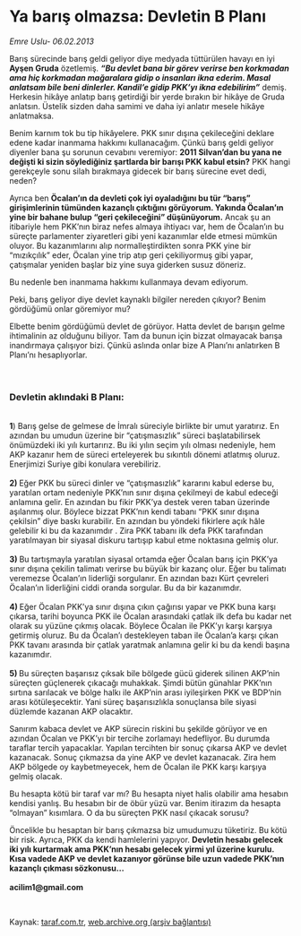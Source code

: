 # Ya barış olmazsa: Devletin B Planı

*Emre Uslu- 06.02.2013*

<div class="yazi"><p>Barış sürecinde barış geldi geliyor diye medyada tüttürülen havayı en iyi <b>Ayşen Gruda</b> özetlemiş. <b><i>“Bu devlet bana bir görev verirse ben korkmadan ama hiç korkmadan mağaralara gidip o insanları ikna ederim. Masal anlatsam bile beni dinlerler. Kandil’e gidip PKK’yı ikna edebilirim”</i></b> demiş. Herkesin hikâye anlatıp barış getirdiği bir yerde bırakın bir hikâye de Gruda anlatsın. Üstelik sizden daha samimi ve daha iyi anlatır mesele hikâye anlatmaksa. </p>
<p>Benim karnım tok bu tip hikâyelere. PKK sınır dışına çekileceğini deklare edene kadar inanmama hakkımı kullanacağım. Çünkü barış geldi geliyor diyenler bana şu sorunun cevabını veremiyor: <b>2011 Silvan’dan bu yana ne değişti ki sizin söylediğiniz şartlarda bir barışı PKK kabul etsin?</b> PKK hangi gerekçeyle sonu silah bırakmaya gidecek bir barış sürecine evet dedi, neden? </p>
<p>Ayrıca ben <b>Öcalan’ın da devleti çok iyi oyaladığını bu tür “barış” girişimlerinin tümünden kazançlı çıktığını görüyorum. Yakında Öcalan’ın yine bir bahane bulup “geri çekileceğini” düşünüyorum.</b> Ancak şu an itibariyle hem PKK’nın biraz nefes almaya ihtiyacı var, hem de Öcalan’ın bu süreçte parlamenter ziyaretleri gibi yeni kazanımlar elde etmesi mümkün oluyor. Bu kazanımlarını alıp normalleştirdikten sonra PKK yine bir “mızıkçılık” eder, Öcalan yine trip atıp geri çekiliyormuş gibi yapar, çatışmalar yeniden başlar biz yine suya giderken susuz döneriz. </p>
<p>Bu nedenle ben inanmama hakkımı kullanmaya devam ediyorum. </p>
<p>Peki, barış geliyor diye devlet kaynaklı bilgiler nereden çıkıyor? Benim gördüğümü onlar göremiyor mu?</p>
<p>Elbette benim gördüğümü devlet de görüyor. Hatta devlet de barışın gelme ihtimalinin az olduğunu biliyor. Tam da bunun için bizzat olmayacak barışa inandırmaya çalışıyor bizi. Çünkü aslında onlar bize A Planı’nı anlatırken B Planı’nı hesaplıyorlar.<br/><br/><br/></p>
<h3>Devletin aklındaki B Planı:</h3>
<p><b><br/>1</b>) Barış gelse de gelmese de İmralı süreciyle birlikte bir umut yaratırız. En azından bu umudun üzerine bir “çatışmasızlık” süreci başlatabilirsek önümüzdeki iki yılı kurtarırız. Bu iki yılın seçim yılı olması nedeniyle, hem AKP kazanır hem de süreci erteleyerek bu sıkıntılı dönemi atlatmış oluruz. Enerjimizi Suriye gibi konulara verebiliriz.<br/><br/><b>2) </b>Eğer PKK bu süreci dinler ve “çatışmasızlık” kararını kabul ederse bu, yaratılan ortam nedeniyle PKK’nın sınır dışına çekilmeyi de kabul edeceği anlamına gelir. En azından bu fikir PKK’ya destek veren taban üzerinde aşılanmış olur. Böylece bizzat PKK’nın kendi tabanı “PKK sınır dışına çekilsin” diye baskı kurabilir. En azından bu yöndeki fikirlere açık hâle gelebilir ki bu da kazanımdır . Zira PKK tabanı ilk defa PKK tarafından yaratılmayan bir siyasal diskuru tartışıp kabul etme noktasına gelmiş olur.<br/><br/><b>3) </b>Bu tartışmayla yaratılan siyasal ortamda eğer Öcalan barış için PKK’ya sınır dışına çekilin talimatı verirse bu büyük bir kazanç olur. Eğer bu talimatı veremezse Öcalan’ın liderliği sorgulanır. En azından bazı Kürt çevreleri Öcalan’ın liderliğini ciddi oranda sorgular. Bu da bir kazanımdır.<br/><br/><b>4) </b>Eğer Öcalan PKK’ya sınır dışına çıkın çağırısı yapar ve PKK buna karşı çıkarsa, tarihi boyunca PKK ile Öcalan arasındaki çatlak ilk defa bu kadar net olarak su yüzüne çıkmış olacak. Böylece Öcalan ile PKK’yı karşı karşıya getirmiş oluruz. Bu da Öcalan’ı destekleyen taban ile Öcalan’a karşı çıkan PKK tavanı arasında bir çatlak yaratmak anlamına gelir ki bu da kendi başına kazanımdır.<br/><br/><b>5) </b>Bu süreçten başarısız çıksak bile bölgede gücü giderek silinen AKP’nin süreçten güçlenerek çıkacağı muhakkak. Şimdi bütün günahlar PKK’nın sırtına sarılacak ve bölge halkı ile AKP’nin arası iyileşirken PKK ve BDP’nin arası kötüleşecektir. Yani süreç başarısızlıkla sonuçlansa bile siyasi düzlemde kazanan AKP olacaktır. </p>
<p>Sanırım kabaca devlet ve AKP sürecin riskini bu şekilde görüyor ve en azından Öcalan ve PKK’yı bir tercihe zorlamayı hedefliyor. Bu durumda taraflar tercih yapacaklar. Yapılan tercihten bir sonuç çıkarsa AKP ve devlet kazanacak. Sonuç çıkmazsa da yine AKP ve devlet kazanacak. Zira hem AKP bölgede oy kaybetmeyecek, hem de Öcalan ile PKK karşı karşıya gelmiş olacak. </p>
<p>Bu hesapta kötü bir taraf var mı? Bu hesapta niyet halis olabilir ama hesabın kendisi yanlış. Bu hesabın bir de öbür yüzü var. Benim itirazım da hesapta “olmayan” kısımlara. O da bu süreçten PKK nasıl çıkacak sorusu? </p>
<p>Öncelikle bu hesaptan bir barış çıkmazsa biz umudumuzu tüketiriz. Bu kötü bir risk. Ayrıca, PKK da kendi hamlelerini yapıyor. <b>Devletin hesabı gelecek iki yılı kurtarmak ama PKK’nın hesabı gelecek yirmi yıl üzerine kurulu. Kısa vadede AKP ve devlet kazanıyor görünse bile uzun vadede PKK’nın kazançlı çıkması sözkonusu...<br/><br/></b><b>acilim1@gmail.com</b></p>
<p> </p>
</div>

Kaynak: [taraf.com.tr](http://www.taraf.com.tr/emre-uslu/makale-ya-baris-olmazsa-devletin-b-plani.htm), [web.archive.org (arşiv bağlantısı)](http://web.archive.org/web/20130807135531/http://www.taraf.com.tr/emre-uslu/makale-ya-baris-olmazsa-devletin-b-plani.htm)
